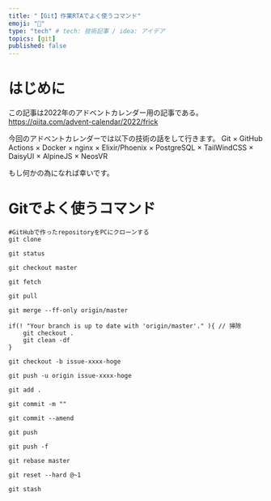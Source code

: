 ```yaml
---
title: "【Git】作業RTAでよく使うコマンド"
emoji: "🌟"
type: "tech" # tech: 技術記事 / idea: アイデア
topics: [git]
published: false
---
```

# はじめに
この記事は2022年のアドベントカレンダー用の記事である。
https://qiita.com/advent-calendar/2022/frick

今回のアドベントカレンダーでは以下の技術の話をして行きます。
Git × GitHub Actions × Docker × nginx ×
Elixir/Phoenix × PostgreSQL × TailWindCSS × DaisyUI × AlpineJS × 
NeosVR

もし何かの為になれば幸いです。

# Gitでよく使うコマンド

```
#GitHubで作ったrepositoryをPCにクローンする
git clone 

git status

git checkout master

git fetch

git pull

git merge --ff-only origin/master

if(! "Your branch is up to date with 'origin/master'." ){ // 掃除
    git checkout .
    git clean -df
}

git checkout -b issue-xxxx-hoge

git push -u origin issue-xxxx-hoge

git add .

git commit -m ""

git commit --amend

git push 

git push -f

git rebase master

git reset --hard @~1

git stash
```